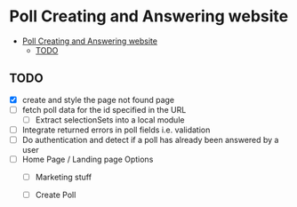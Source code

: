 # Poll Creating and Answering website

<!--toc:start-->
- [Poll Creating and Answering website](#poll-creating-and-answering-website)
  - [TODO](#todo)
<!--toc:end-->

## TODO
  - [x] create and style the page not found page
  - [ ] fetch poll data for the id specified in the URL
     - [ ] Extract selectionSets into a local module
  - [ ] Integrate returned errors in poll fields i.e. validation
  - [ ] Do authentication and detect if a poll has already been answered by a user
  - [ ] Home Page / Landing page Options
    - [ ] Marketing stuff 
    - [ ] Create Poll

